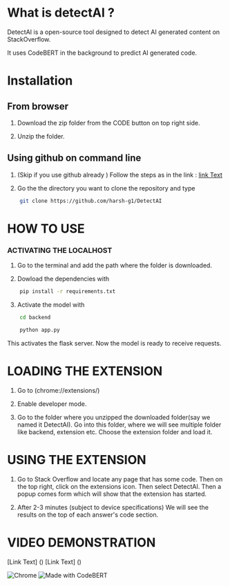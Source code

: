 # What is detectAI ? 

DetectAI is a open-source tool designed to detect AI generated content on StackOverflow.

It uses CodeBERT in the background to predict AI generated code. 




# Installation

## From browser

1. Download the zip folder from the CODE button on top right side.

2. Unzip the folder.

## Using github on command line
1. (Skip if you use github already ) Follow the steps as in the link : [link Text](https://docs.github.com/en/get-started/git-basics/set-up-git)
       
2. Go the the directory you want to clone the repository and type 
```bash
    git clone https://github.com/harsh-g1/DetectAI
```



# HOW TO USE 

### ACTIVATING THE LOCALHOST

1. Go to the terminal and add the path where the folder is downloaded. 

2. Dowload the dependencies with
```bash
    pip install -r requirements.txt
```

3. Activate the model with 
```bash
    cd backend
```
```bash
    python app.py
```
   This activates the flask server. Now the model is ready to receive requests.



# LOADING THE EXTENSION

1. Go to (chrome://extensions/)

2. Enable developer mode.

3. Go to the folder where you unzipped the downloaded folder(say we named it DetectAI). Go into this folder, where we will see multiple folder like backend, extension etc. Choose the extension folder and load it.


# USING THE EXTENSION

1. Go to Stack Overflow and locate any page that has some code. Then on the top right, click on the extensions icon. Then select DetectAI. Then a popup comes form which will show that the extension has started.

2. After 2-3 minutes (subject to device specifications) We will see the results on the top of each answer's code section.


# VIDEO DEMONSTRATION
[Link Text] ()
[Link Text] ()


![Chrome](https://img.shields.io/badge/browser-Chrome-blue)
![Made with CodeBERT](https://img.shields.io/badge/model-CodeBERT-orange)


